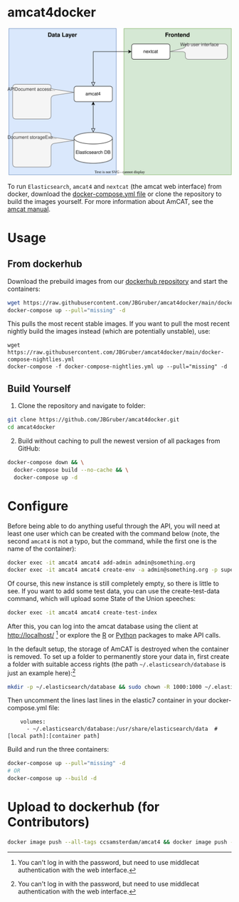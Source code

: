 
# amcat4docker

![flow](amcat-flow-docker.drawio.svg)

To run `Elasticsearch`, `amcat4` and `nextcat` (the amcat web interface) from docker, download the [docker-compose.yml file](https://raw.githubusercontent.com/JBGruber/amcat4docker/main/docker-compose.yml) or clone the repository to build the images yourself.
For more information about AmCAT, see the [amcat manual](https://amcat-book.netlify.app/).

# Usage
## From dockerhub

Download the prebuild images from our [dockerhub repository](https://hub.docker.com/u/ccsamsterdam) and start the containers:

``` bash
wget https://raw.githubusercontent.com/JBGruber/amcat4docker/main/docker-compose.yml
docker-compose up --pull="missing" -d
```

This pulls the most recent stable images.
If you want to pull the most recent nightly build the images instead (which are potentially unstable), use:

```
wget https://raw.githubusercontent.com/JBGruber/amcat4docker/main/docker-compose-nightlies.yml
docker-compose -f docker-compose-nightlies.yml up --pull="missing" -d
```

## Build Yourself

1. Clone the repository and navigate to folder:

``` bash
git clone https://github.com/JBGruber/amcat4docker.git
cd amcat4docker
```

2. Build without caching to pull the newest version of all packages from GitHub:

``` bash
docker-compose down && \
  docker-compose build --no-cache && \
  docker-compose up -d
```

# Configure

Before being able to do anything useful through the API, you will need at least one user which can be created with the command below (note, the second `amcat4` is not a typo, but the command, while the first one is the name of the container):

``` bash
docker exec -it amcat4 amcat4 add-admin admin@something.org
docker exec -it amcat4 amcat4 create-env -a admin@something.org -p supergeheim
```

Of course, this new instance is still completely empty, so there is little to see. If you want to add some test data, you can use the create-test-data command, which will upload some State of the Union speeches:

``` bash
docker exec -it amcat4 amcat4 create-test-index
```

After this, you can log into the amcat database using the client at <http://localhost/> [^1] or explore the [R](https://github.com/ccs-amsterdam/amcat4r) or [Python](https://github.com/ccs-amsterdam/amcat4apiclient) packages to make API calls.

In the default setup, the storage of AmCAT is destroyed when the container is removed.
To set up a folder to permanently store your data in, first create a folder with suitable access rights (the path `~/.elasticsearch/database` is just an example here):[^1]

``` bash
mkdir -p ~/.elasticsearch/database && sudo chown -R 1000:1000 ~/.elasticsearch/database
```

Then uncomment the lines last lines in the elastic7 container in your docker-compose.yml file:

```
    volumes: 
      - ~/.elasticsearch/database:/usr/share/elasticsearch/data  # [local path]:[container path]
```

Build and run the three containers:

``` bash
docker-compose up --pull="missing" -d
# OR
docker-compose up --build -d
```

# Upload to dockerhub (for Contributors)

``` bash
docker image push --all-tags ccsamsterdam/amcat4 && docker image push --all-tags ccsamsterdam/amcat4client
```


[^1]: You can't log in with the password, but need to use middlecat authentication with the web interface.